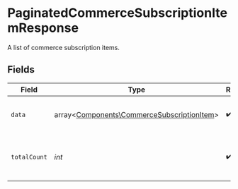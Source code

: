 # PaginatedCommerceSubscriptionItemResponse

A list of commerce subscription items.


## Fields

| Field                                                                                             | Type                                                                                              | Required                                                                                          | Description                                                                                       |
| ------------------------------------------------------------------------------------------------- | ------------------------------------------------------------------------------------------------- | ------------------------------------------------------------------------------------------------- | ------------------------------------------------------------------------------------------------- |
| `data`                                                                                            | array<[Components\CommerceSubscriptionItem](../../Models/Components/CommerceSubscriptionItem.md)> | :heavy_check_mark:                                                                                | Array of commerce subscription items.                                                             |
| `totalCount`                                                                                      | *int*                                                                                             | :heavy_check_mark:                                                                                | Total number of commerce subscription items.                                                      |